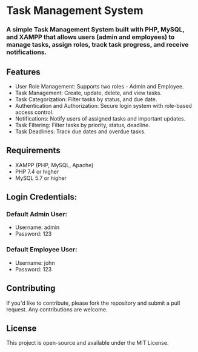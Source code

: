 # Task Management System
### A simple Task Management System built with PHP, MySQL, and XAMPP that allows users (admin and employees) to manage tasks, assign roles, track task progress, and receive notifications.

 
## Features

+ User Role Management: Supports two roles - Admin and Employee.
+ Task Management: Create, update, delete, and view tasks.
+ Task Categorization: Filter tasks by status, and due date.
+ Authentication and Authorization: Secure login system with role-based access control.
+ Notifications: Notify users of assigned tasks and important updates.
+ Task Filtering: Filter tasks by priority, status, deadline.
+ Task Deadlines: Track due dates and overdue tasks.

## Requirements

+ XAMPP (PHP, MySQL, Apache)
+ PHP 7.4 or higher
+ MySQL 5.7 or higher

## Login Credentials:

### Default Admin User:

+ Username: admin
+ Password: 123
### Default Employee User:

+ Username: john 
+ Password: 123

## Contributing

If you'd like to contribute, please fork the repository and submit a pull request. Any contributions are welcome.

## License

This project is open-source and available under the MIT License.
